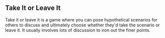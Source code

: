 ## Take It or Leave It

Take it or leave it is a game where you can pose hypothetical scenarios for others to discuss and ultimately choose whether they'd take the scenario or leave it. It usually involves lots of discussion to iron out the finer points.
